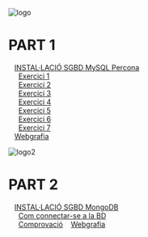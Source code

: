 ![logo](https://www.percona.com/sites/default/files/ps-logo.png)  

# PART 1
&nbsp;&nbsp;&nbsp;[INSTAL·LACIÓ SGBD MySQL Percona](https://github.com/Josep88/MP10UF2-A1/blob/master/Part%201/InstalacioPERCONA.md)  
&nbsp;&nbsp;&nbsp;&nbsp;&nbsp;[Exercici 1](https://github.com/Josep88/MP10UF2-A1/blob/master/Part%201/Exercici1.md)  
&nbsp;&nbsp;&nbsp;&nbsp;&nbsp;[Exercici 2](https://github.com/Josep88/MP10UF2-A1/blob/master/Part%201/Exercici2.md)  
&nbsp;&nbsp;&nbsp;&nbsp;&nbsp;[Exercici 3](https://github.com/Josep88/MP10UF2-A1/blob/master/Part%201/Exercici3.md)  
&nbsp;&nbsp;&nbsp;&nbsp;&nbsp;[Exercici 4](https://github.com/Josep88/MP10UF2-A1/blob/master/Part%201/Exercici4.md)  
&nbsp;&nbsp;&nbsp;&nbsp;&nbsp;[Exercici 5](https://github.com/Josep88/MP10UF2-A1/blob/master/Part%201/Exercici5.md)  
&nbsp;&nbsp;&nbsp;&nbsp;&nbsp;[Exercici 6](https://github.com/Josep88/MP10UF2-A1/blob/master/Part%201/Exercici6.md)  
&nbsp;&nbsp;&nbsp;&nbsp;&nbsp;[Exercici 7](https://github.com/Josep88/MP10UF2-A1/blob/master/Part%201/Exercici7.md)  
&nbsp;&nbsp;&nbsp;[Webgrafia](https://github.com/Josep88/MP10UF2-A1/blob/master/Part%201/Webgrafia1.md)  
  
![logo2](https://webassets.mongodb.com/_com_assets/cms/MongoDB-Logo-5c3a7405a85675366beb3a5ec4c032348c390b3f142f5e6dddf1d78e2df5cb5c.png)  

# PART 2
&nbsp;&nbsp;&nbsp;[INSTAL·LACIÓ SGBD MongoDB](https://github.com/Josep88/MP10UF2-A1/blob/master/Part%202/InstalacioMONGODB.md)  
&nbsp;&nbsp;&nbsp;&nbsp;&nbsp;[Com connectar-se a la BD](https://github.com/Josep88/MP10UF2-A1/blob/master/Part%202/connexio.md)  
&nbsp;&nbsp;&nbsp;&nbsp;&nbsp;[Comprovació](https://github.com/Josep88/MP10UF2-A1/blob/master/Part%202/comprovacio.md) 
&nbsp;&nbsp;&nbsp;[Webgrafia](https://github.com/Josep88/MP10UF2-A1/blob/master/Part%202/Webgrafia2.md)
